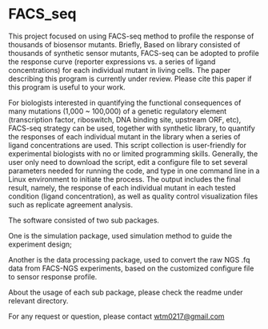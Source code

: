 # FACS_seq

This project focused on using FACS-seq method to profile the response of thousands of biosensor mutants. Briefly, Based on library consisted of thousands of synthetic sensor mutants, FACS-seq can be adopted to profile the response curve (reporter expressions vs. a series of ligand concentrations) for each individual mutant in living cells. The paper describing this program is currently under review. Please cite this paper if this program is useful to your work.

For biologists interested in quantifying the functional consequences of many mutations (1,000 ~ 100,000) of a genetic regulatory element (transcription factor, riboswitch, DNA binding site, upstream ORF, etc), FACS-seq strategy can be used, together with synthetic library, to quantify the responses of each individual mutant in the library when a series of ligand concentrations are used. This script collection is user-friendly for experimental biologists with no or limited programming skills. Generally, the user only need to download the script, edit a configure file to set several parameters needed for running the code, and type in one command line in a Linux environment to initiate the process. The output includes the final result, namely, the response of each individual mutant in each tested condition (ligand concentration), as well as quality control visualization files such as replicate agreement analysis.

The software consisted of two sub packages. 

One is the simulation package, used simulation method to guide the experiment design;

Another is the data processing package, used to convert the raw NGS .fq data from FACS-NGS experiments, based on the customized configure file to sensor response profile.

About the usage of each sub package, please check the readme under relevant directory.

For any request or question, please contact wtm0217@gmail.com
